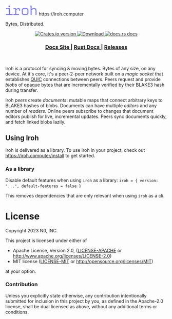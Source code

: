 <img alt="iroh" src="./.img/iroh_wordmark.svg" width="100" />
https://iroh.computer

Bytes, Distributed.

<div align="center">
  <!-- Crates version -->
  <a href="https://crates.io/crates/iroh">
    <img src="https://img.shields.io/crates/v/iroh.svg?style=flat-square"
    alt="Crates.io version" />
  </a>
  <!-- Downloads -->
  <a href="https://crates.io/crates/iroh">
    <img src="https://img.shields.io/crates/d/iroh.svg?style=flat-square"
      alt="Download" />
  </a>
  <!-- docs.rs docs -->
  <a href="https://docs.rs/iroh">
    <img src="https://img.shields.io/badge/docs-latest-blue.svg?style=flat-square"
      alt="docs.rs docs" />
  </a>
</div>

<div align="center">
  <h3>
    <a href="https://iroh.computer/docs">
      Docs Site
    </a>
    <span> | </span>
    <a href="https://docs.rs/iroh">
      Rust Docs
    </a>
    <span> | </span>
    <a href="https://github.com/n0-computer/iroh/releases">
      Releases
    </a>
  </h3>
</div>
<br/>

Iroh is a protocol for syncing & moving bytes. Bytes of any size, on any device. At it's core, it's a peer-2-peer network built on a _magic socket_ that establishes [QUIC](https://en.wikipedia.org/wiki/QUIC) connections between peers. Peers request and provide _blobs_ of opaque bytes that are incrementally verified by their BLAKE3 hash during transfer.

Iroh _peers_ create _documents_: mutable maps that connect arbitrary keys to BLAKE3 hashes of blobs. Documents can have multiple _editors_ and any number of _readers_. Online peers subscribe to changes that document editors publish for live, incremental updates. Peers sync documents quickly, and fetch linked blobs lazily.

## Using Iroh

Iroh is delivered as a library. To use iroh in your project, check out https://iroh.computer/install to get started.

### As a library
Disable default features when using `iroh` as a library:
`iroh = { version: "...", default-features = false }`

This removes dependencies that are only relevant when using `iroh` as a cli.

# License

Copyright 2023 N0, INC.

This project is licensed under either of

 * Apache License, Version 2.0, ([LICENSE-APACHE](LICENSE-APACHE) or
   http://www.apache.org/licenses/LICENSE-2.0)
 * MIT license ([LICENSE-MIT](LICENSE-MIT) or
   http://opensource.org/licenses/MIT)

at your option.

### Contribution

Unless you explicitly state otherwise, any contribution intentionally submitted
for inclusion in this project by you, as defined in the Apache-2.0 license,
shall be dual licensed as above, without any additional terms or conditions.
